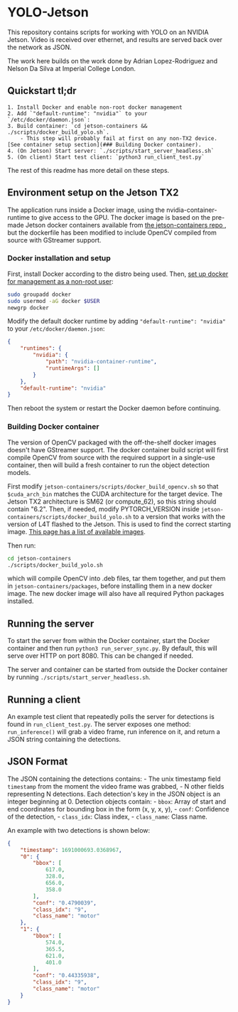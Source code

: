 # YOLO-Jetson

This repository contains scripts for working with YOLO on an NVIDIA Jetson. Video is received over ethernet, and results are served back over the network as JSON.

The work here builds on the work done by Adrian Lopez-Rodriguez and Nelson Da Silva at Imperial College London.


## Quickstart tl;dr
	1. Install Docker and enable non-root docker management
	2. Add `"default-runtime": "nvidia"` to your `/etc/docker/daemon.json`:
	3. Build container: `cd jetson-containers && ./scripts/docker_build_yolo.sh`.
		- This step will probably fail at first on any non-TX2 device. [See container setup section](### Building Docker container).
	4. (On Jetson) Start server: `./scripts/start_server_headless.sh`
	5. (On client) Start test client: `python3 run_client_test.py`

The rest of this readme has more detail on these steps.


## Environment setup on the Jetson TX2
The application runs inside a Docker image, using the nvidia-container-runtime to give access to the GPU. The docker image is based on the pre-made Jetson docker containers available from [ the jetson-containers repo ](https://github.com/dusty-nv/jetson-containers), but the dockerfile has been modified to include OpenCV compiled from source with GStreamer support.

### Docker installation and setup
First, install Docker according to the distro being used. Then, [set up docker for management as a non-root user](https://docs.docker.com/engine/install/linux-postinstall/):
```bash
sudo groupadd docker
sudo usermod -aG docker $USER
newgrp docker
```

Modify the default docker runtime by adding `"default-runtime": "nvidia"` to your `/etc/docker/daemon.json`:
```json
{
    "runtimes": {
        "nvidia": {
            "path": "nvidia-container-runtime",
            "runtimeArgs": []
        }
    },
    "default-runtime": "nvidia"
}
```
Then reboot the system or restart the Docker daemon before continuing.

### Building Docker container
The version of OpenCV packaged with the off-the-shelf docker images doesn't have GStreamer support. The docker container build script will first compile OpenCV from source with the required support in a single-use container, then will build a fresh container to run the object detection models.

First modify `jetson-containers/scripts/docker_build_opencv.sh` so that `$cuda_arch_bin` matches the CUDA architecture for the target device. The Jetson TX2 architecture is SM62 (or compute_62), so this string should contain "6.2". Then, if needed, modify PYTORCH_VERSION inside `jetson-containers/scripts/docker_build_yolo.sh` to a version that works with the version of L4T flashed to the Jetson. This is used to find the correct starting image. [This page has a list of available images](https://catalog.ngc.nvidia.com/orgs/nvidia/containers/l4t-pytorch).

Then run:
```bash
cd jetson-containers
./scripts/docker_build_yolo.sh
```
which will compile OpenCV into .deb files, tar them together, and put them in `jetson-containers/packages`, before installing them in a new docker image. The new docker image will also have all required Python packages installed.

## Running the server
To start the server from within the Docker container, start the Docker container and then run `python3 run_server_sync.py`. By default, this will serve over HTTP on port 8080. This can be changed if needed.

The server and container can be started from outside the Docker container by running `./scripts/start_server_headless.sh`.

## Running a client
An example test client that repeatedly polls the server for detections is found in `run_client_test.py`. The server exposes one method: `run_inference()` will grab a video frame, run inference on it, and return a JSON string containing the detections. 

## JSON Format
The JSON containing the detections contains:
	- The unix timestamp field `timestamp` from the moment the video frame was grabbed,
	- N other fields representing N detections. Each detection's key in the JSON object is an integer beginning at 0. Detection objects contain:
		- `bbox`: Array of start and end coordinates for bounding box in the form (x, y, x, y), 
		- `conf`: Confidence of the detection, 
		- `class_idx`: Class index, 
		- `class_name`: Class name.

An example with two detections is shown below:

```json
{
	"timestamp": 1691000693.0368967,
    "0": {
        "bbox": [
            617.0,
            328.0,
            656.0,
            358.0
        ],
        "conf": "0.4790039",
        "class_idx": "9",
        "class_name": "motor"
    },
    "1": {
        "bbox": [
            574.0,
            365.5,
            621.0,
            401.0
        ],
        "conf": "0.44335938",
        "class_idx": "9",
        "class_name": "motor"
    }
}
```

